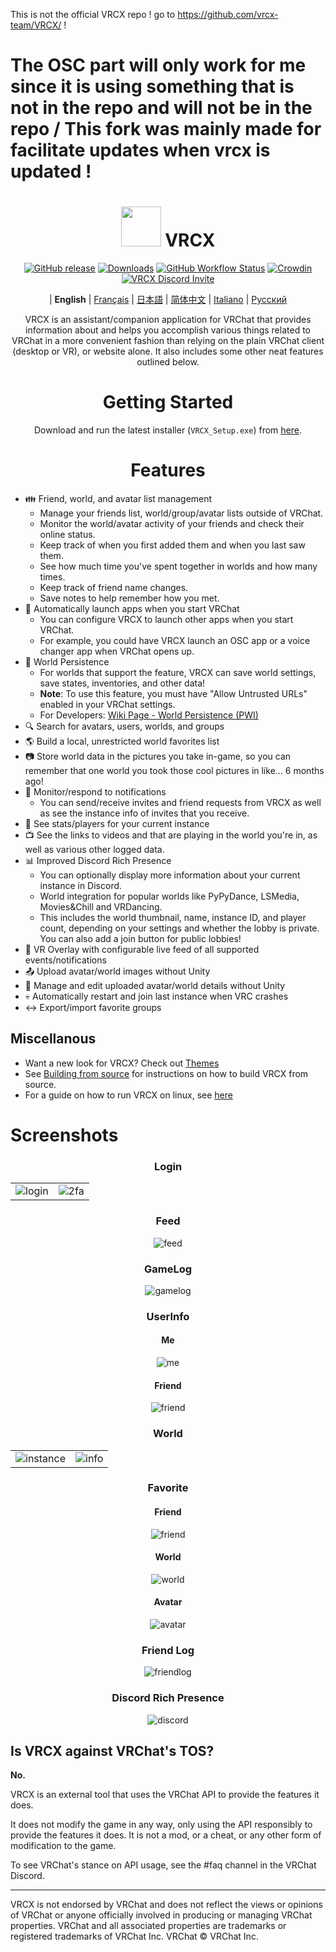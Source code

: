 This is not the official VRCX repo ! go to https://github.com/vrcx-team/VRCX/ !

# The OSC part will only work for me since it is using something that is not in the repo and will not be in the repo / This fork was mainly made for facilitate updates when vrcx is updated !
<div align="center">

# <img src="https://raw.githubusercontent.com/vrcx-team/VRCX/master/VRCX.ico" width="64" height="64"> </img> VRCX

[![GitHub release](https://img.shields.io/github/release/vrcx-team/VRCX.svg)](https://github.com/vrcx-team/VRCX/releases/latest)
[![Downloads](https://img.shields.io/github/downloads/vrcx-team/VRCX/total?color=6451f1)](https://github.com/vrcx-team/VRCX/releases/latest)
[![GitHub Workflow Status](https://github.com/vrcx-team/VRCX/actions/workflows/github_actions.yml/badge.svg)](https://github.com/vrcx-team/VRCX/actions/workflows/github_actions.yml)
[![Crowdin](https://badges.crowdin.net/vrcx/localized.svg)](https://crowdin.com/project/vrcx)
[![VRCX Discord Invite](https://img.shields.io/discord/854071236363550763?color=%237289DA&logo=discord&logoColor=white&label=discord)](https://vrcx.pypy.moe/discord)


| **English** | [Français](./README.fr.md) | [日本語](./README.jp.md) | [简体中文](./README.zh_CN.md) | [Italiano](./README.it.md) | [Русский](./README.ru_RU.md)

VRCX is an assistant/companion application for VRChat that provides information about and helps you accomplish various things related to VRChat in a more convenient fashion than relying on the plain VRChat client (desktop or VR), or website alone. It also includes some other neat features outlined below.

# Getting Started

<div align="center">

Download and run the latest installer (`VRCX_Setup.exe`) from [here](https://github.com/vrcx-team/VRCX/releases/latest).

# Features

<div align="left">

- :family: Friend, world, and avatar list management
  - Manage your friends list, world/group/avatar lists outside of VRChat.
  - Monitor the world/avatar activity of your friends and check their online status.
  - Keep track of when you first added them and when you last saw them.
  - See how much time you've spent together in worlds and how many times.
  - Keep track of friend name changes.
  - Save notes to help remember how you met.
- :electric_plug: Automatically launch apps when you start VRChat
  - You can configure VRCX to launch other apps when you start VRChat.
  - For example, you could have VRCX launch an OSC app or a voice changer app when VRChat opens up.
- :floppy_disk: World Persistence
  - For worlds that support the feature, VRCX can save world settings, save states, inventories, and other data!
  - **Note**: To use this feature, you must have "Allow Untrusted URLs" enabled in your VRChat settings.
  - For Developers: [Wiki Page - World Persistence (PWI)](<https://github.com/vrcx-team/VRCX/wiki/World-Persistence-(PWI)>)
- :mag: Search for avatars, users, worlds, and groups
- :earth_americas: Build a local, unrestricted world favorites list
- :camera: Store world data in the pictures you take in-game, so you can remember that one world you took those cool pictures in like... 6 months ago!
- :bell: Monitor/respond to notifications
  - You can send/receive invites and friend requests from VRCX as well as see the instance info of invites that you receive.
- :scroll: See stats/players for your current instance
- :tv: See the links to videos and that are playing in the world you're in, as well as various other logged data.
- :bar_chart: Improved Discord Rich Presence
  - You can optionally display more information about your current instance in Discord.
  - World integration for popular worlds like PyPyDance, LSMedia, Movies&Chill and VRDancing.
  - This includes the world thumbnail, name, instance ID, and player count, depending on your settings and whether the lobby is private. You can also add a join button for public lobbies!
- :crystal_ball: VR Overlay with configurable live feed of all supported events/notifications
- :outbox_tray: Upload avatar/world images without Unity
- :page_facing_up: Manage and edit uploaded avatar/world details without Unity
- :skull: Automatically restart and join last instance when VRC crashes
- :left_right_arrow: Export/import favorite groups

## Miscellanous

- Want a new look for VRCX? Check out [Themes](https://github.com/vrcx-team/VRCX/wiki/Themes)
- See [Building from source](https://github.com/vrcx-team/VRCX/wiki/Building-from-source) for instructions on how to build VRCX from source.
- For a guide on how to run VRCX on linux, see [here](https://github.com/vrcx-team/VRCX/wiki/Running-VRCX-on-Linux)

# Screenshots

<div align="center">

<h3>Login</h3>

<table>
  <tr>
    <td align="center"><img src="https://github-production-user-asset-6210df.s3.amazonaws.com/82102170/251994190-5e6a961e-b2fe-4d3b-bf66-455d8626b8bf.png" alt="login"></td>
    <td align="center"><img src="https://github-production-user-asset-6210df.s3.amazonaws.com/82102170/251994414-a21faf59-6199-45de-94e7-a093a6b8c0ac.png" alt="2fa"></td>
  </tr>
</table>

<h3>Feed</h3>

<img src="https://github-production-user-asset-6210df.s3.amazonaws.com/82102170/251987020-9839a2c9-47db-4271-b1bf-8e07669a7056.png" alt="feed">

<h3>GameLog</h3>

<img src="https://github-production-user-asset-6210df.s3.amazonaws.com/82102170/251987498-b82266ed-131d-42ad-be2f-b167f24acf9f.png" alt="gamelog">

<h3>UserInfo</h3>

<h4>Me</h4>

<img src="https://github-production-user-asset-6210df.s3.amazonaws.com/82102170/251990237-0c863d27-141c-4447-82de-4279ab8973ea.png" alt="me">

<h4>Friend</h4>

<img src="https://github-production-user-asset-6210df.s3.amazonaws.com/82102170/251989666-8f918786-e632-451d-be29-f92d2c681b80.png" alt="friend">

<h3>World</h3>

<table>
  <tr>
    <td align="center"><img src="https://github-production-user-asset-6210df.s3.amazonaws.com/82102170/251991003-37a986bb-470c-442b-8ada-31918f7b2017.png" alt="instance"></td>
    <td align="center"><img src="https://github-production-user-asset-6210df.s3.amazonaws.com/82102170/251991217-0d40846f-ac08-48c0-8e4d-18c35fe0999b.png" alt="info"></td>
  </tr>
</table>

<h3>Favorite</h3>

<h4>Friend</h4>

<img src="https://github-production-user-asset-6210df.s3.amazonaws.com/82102170/251992424-ba406d0f-787e-4e2d-89bd-4caa0a05d31f.png" alt="friend">

<h4>World</h4>

<img src="https://github-production-user-asset-6210df.s3.amazonaws.com/82102170/251992950-8f2c6cdc-dc9a-4a60-b59f-9fa80d071359.png" alt="world">

<h4>Avatar</h4>

<img src="https://github-production-user-asset-6210df.s3.amazonaws.com/82102170/251993408-66d11100-15a8-484f-b9fd-82be1516c9be.png" alt="avatar">

<h3>Friend Log</h3>

<img src="https://github-production-user-asset-6210df.s3.amazonaws.com/82102170/251993741-e2033095-4ceb-4552-8b79-9285325c1e49.png" alt="friendlog">

<h3>Discord Rich Presence</h3>

<img src="https://github-production-user-asset-6210df.s3.amazonaws.com/82102170/251997318-5a71249c-59fc-4ad6-9194-d6b1d4165600.png" alt="discord">

<!-- The other images will be similar to this -->
</div>

## Is VRCX against VRChat's TOS?

**No.**

VRCX is an external tool that uses the VRChat API to provide the features it does.

It does not modify the game in any way, only using the API responsibly to provide the features it does. It is not a mod, or a cheat, or any other form of modification to the game.

To see VRChat's stance on API usage, see the #faq channel in the VRChat Discord.

---

VRCX is not endorsed by VRChat and does not reflect the views or opinions of VRChat or anyone officially involved in producing or managing VRChat properties. VRChat and all associated properties are trademarks or registered trademarks of VRChat Inc. VRChat © VRChat Inc.
